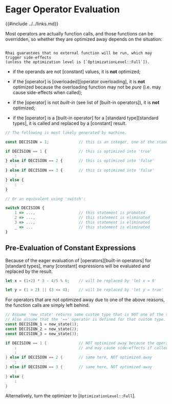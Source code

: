Eager Operator Evaluation
=========================

{{#include ../../links.md}}

Most operators are actually function calls, and those functions can be overridden, so whether they
are optimized away depends on the situation:

```admonish info.side.wide "No external functions"

Rhai guarantees that no external function will be run, which may trigger side-effects
(unless the optimization level is [`OptimizationLevel::Full`]).
```

* if the operands are not [constant] values, it is **not** optimized;

* if the [operator] is [overloaded][operator overloading], it is **not** optimized because the
  overloading function may not be _pure_ (i.e. may cause side-effects when called);

* if the [operator] is not _built-in_ (see list of [built-in operators]), it is **not** optimized;

* if the [operator] is a [built-in operator] for a [standard type][standard types], it is called and
  replaced by a [constant] result.

```js
// The following is most likely generated by machine.

const DECISION = 1;             // this is an integer, one of the standard types

if DECISION == 1 {              // this is optimized into 'true'
    :
} else if DECISION == 2 {       // this is optimized into 'false'
    :
} else if DECISION == 3 {       // this is optimized into 'false'
    :
} else {
    :
}

// Or an equivalent using 'switch':

switch DECISION {
    1 => ...,                   // this statement is promoted
    2 => ...,                   // this statement is eliminated
    3 => ...,                   // this statement is eliminated
    _ => ...                    // this statement is eliminated
}
```


Pre-Evaluation of Constant Expressions
--------------------------------------

Because of the eager evaluation of [operators][built-in operators] for [standard types], many
[constant] expressions will be evaluated and replaced by the result.

```rust
let x = (1+2) * 3 - 4/5 % 6;    // will be replaced by 'let x = 9'

let y = (1 > 2) || (3 <= 4);    // will be replaced by 'let y = true'
```

For operators that are not optimized away due to one of the above reasons, the function calls are
simply left behind.

```rust
// Assume 'new_state' returns some custom type that is NOT one of the standard types.
// Also assume that the '==' operator is defined for that custom type.
const DECISION_1 = new_state(1);
const DECISION_2 = new_state(2);
const DECISION_3 = new_state(3);

if DECISION == 1 {              // NOT optimized away because the operator is not built-in
    :                           // and may cause side-effects if called!
    :
} else if DECISION == 2 {       // same here, NOT optimized away
    :
} else if DECISION == 3 {       // same here, NOT optimized away
    :
} else {
    :
}
```

Alternatively, turn the optimizer to [`OptimizationLevel::Full`].
